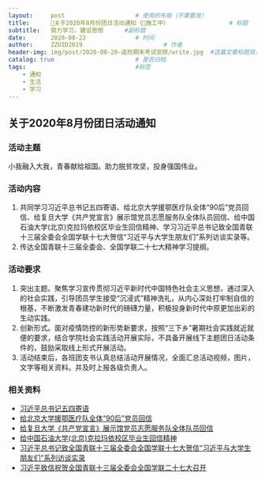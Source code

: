 ```yaml
---
layout:     post   				    # 使用的布局（不需要改）
title:      📢关于2020年8月份团日活动通知（🚧施工中） 				# 标题 
subtitle:   努力学习，建设思想      #副标题
date:       2020-08-22 				# 时间
author:     ZZUID2019 						# 作者
header-img: img/post/2020-08-20-返校期末考试安排/write.jpg 	#这篇文章标题背景图片
catalog: true 						# 是否归档
tags:								#标签
    - 通知
    - 生活
    - 学习
---
```


## 关于2020年8月份团日活动通知

### 活动主题

小我融入大我，青春献给祖国。助力脱贫攻坚，投身强国伟业。

### 活动内容

1. 共同学习习近平总书记五四寄语、给北京大学援鄂医疗队全体“90后”党员回信、给复旦大学《共产党宣言》展示馆党员志愿服务队全体队员回信、给中国石油大学(北京)克拉玛依校区毕业生回信精神、学习习近平总书记致全国青联十三届全委会全国学联十七大贺信“习近平与大学生朋友们”系列访谈实录等。
2. 传达全国青联十三届全委会、全国学联二十七大精神学习提纲。

### 活动要求

1. 突出主题。聚焦学习宣传贯彻习近平新时代中国特色社会主义思想，通过深入的社会实践，引导团员学生接受“沉浸式”精神洗礼，从内心深处打牢制自信的根基，不断激发青春建功新时代的磅礴力量，积极投身新时代中原更加出彩的生动实践。
2. 创新形式。面对疫情防控的新形势新要求，按照“三下乡”暑期社会实践就近就便的要求，结合学院社会实践活动开展实际，不具备开展线下主题团日活动条件的，鼓励采取线上形式开展活动。
3. 活动结束后，各班团支书认真总结活动开展情况，全面汇总活动视频，图片，文字等相关资料。并及时上报各级负责人。   

### 相关资料

* [习近平总书记五四寄语]()
* [给北京大学援鄂医疗队全体“90后”党员回信]()
* [给复旦大学《共产党宣言》展示馆党员志愿服务队全体队员回信]()
* [给中国石油大学(北京)克拉玛依校区毕业生回信精神]()
* [习近平总书记致全国青联十三届全委会全国学联十七大贺信“习近平与大学生朋友们”系列访谈实录]()
* [习近平致信祝贺全国青联十三届全委会全国学联二十七大召开](http://www.gov.cn/xinwen/2020-08/17/content_5535343.htm)